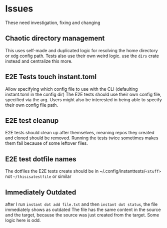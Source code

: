 # Issues

These need investigation, fixing and changing

## Chaotic directory management

This uses self-made and duplicated logic for resolving the home directory or xdg config path.
Tests also use their own weird logic. use the `dirs` crate instead and centralize this more. 

## E2E Tests touch instant.toml

Allow specifying which config file to use with the CLI (defaulting instant.toml
in the config dir)
The E2E tests should use their own config file, specified via the arg. Users
might also be interested in being able to specify their own config file path. 

## E2E test cleanup

E2E tests should clean up after themselves, meaning repos they created and
cloned should be removed. Running the tests twice sometimes makes them fail
because of some leftover files. 

## E2E test dotfile names

The dotfiles the E2E tests create should be in ~/.config/instanttests/`<stuff>`
not `~/thisisatestfile` or similar

## Immediately Outdated

after I run `instant dot add file.txt`
and then `instant dot status`, the file immediately shows as outdated
The file has the same content in the source and the target, because the source
was just created from the target. Some logic here is odd. 
